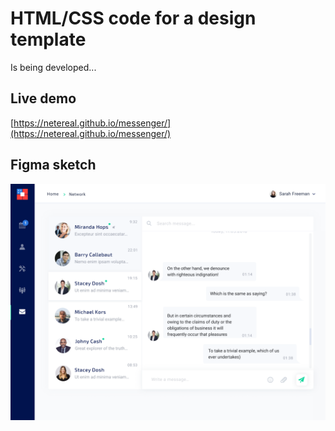 # HTML/CSS code for a design template

Is being developed...

## Live demo

[https://netereal.github.io/messenger/](https://netereal.github.io/messenger/)

## Figma sketch

![template.png](template.png)